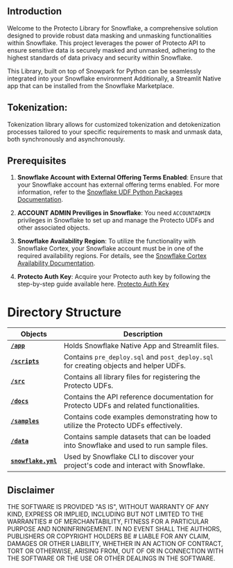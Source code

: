 ## Introduction

Welcome to the Protecto Library for Snowflake, a comprehensive solution designed to provide robust data masking and unmasking functionalities within Snowflake. This project leverages the power of Protecto API to ensure sensitive data is securely masked and unmasked, adhering to the highest standards of data privacy and security within Snowflake.

This Library, built on top of Snowpark for Python can be seamlessly integrated into your Snowflake environment Additionally, a Streamlit Native app that can be installed from the Snowflake Marketplace.

## Tokenization:

Tokenization library allows for customized tokenization and detokenization processes tailored to your specific requirements to mask and unmask data, both synchronously and asynchronously.

## Prerequisites

1. **Snowflake Account with External Offering Terms Enabled**: Ensure that your Snowflake account has external offering terms enabled. For more information, refer to the [Snowflake UDF Python Packages Documentation](https://docs.snowflake.com/en/developer-guide/udf/python/udf-python-packages).

2. **ACCOUNT ADMIN Previliges in Snowflake**: You need `ACCOUNTADMIN` privileges in Snowflake to set up and manage the Protecto UDFs and other associated objects.

3. **Snowflake Availability Region**: To utilize the functionality with Snowflake Cortex, your Snowflake account must be in one of the required availability regions. For details, see the [Snowflake Cortex Availability Documentation](https://docs.snowflake.com/en/user-guide/snowflake-cortex/llm-functions#availability).

4. **Protecto Auth Key**: Acquire your Protecto auth key by following the step-by-step guide available here. [Protecto Auth Key](https://developer.protecto.ai/docs/step-by-step-guide-to-obtain-your-auth-token/)


# Directory Structure

| **Objects**                     | **Description**                                                                                           |
|---------------------------------|-----------------------------------------------------------------------------------------------------------|
| [**`/app`**](./app)             | Holds Snowflake Native App and Streamlit files.                                                           |
| [**`/scripts`**](./scripts)     | Contains `pre_deploy.sql` and `post_deploy.sql` for creating objects and helper UDFs.                     |
| [**`/src`**](./src)             | Contains all library files for registering the Protecto UDFs.                                             |
| [**`/docs`**](./docs)           | Contains the API reference documentation for Protecto UDFs and related functionalities.                    |
| [**`/samples`**](./samples)     | Contains code examples demonstrating how to utilize the Protecto UDFs effectively.                        |
| [**`/data`**](./data)           | Contains sample datasets that can be loaded into Snowflake and used to run sample files.                  |
| [**`snowflake.yml`**](./snowflake.yml) | Used by Snowflake CLI to discover your project's code and interact with Snowflake.                        |







## Disclaimer
THE SOFTWARE IS PROVIDED "AS IS", WITHOUT WARRANTY OF ANY KIND, EXPRESS OR IMPLIED, INCLUDING BUT NOT LIMITED TO THE WARRANTIES # OF MERCHANTABILITY, FITNESS FOR A PARTICULAR PURPOSE AND NONINFRINGEMENT. IN NO EVENT SHALL THE AUTHORS, PUBLISHERS OR COPYRIGHT HOLDERS BE # LIABLE FOR ANY CLAIM, DAMAGES OR OTHER LIABILITY, WHETHER IN AN ACTION OF CONTRACT, TORT OR OTHERWISE, ARISING FROM, OUT OF OR IN CONNECTION WITH THE SOFTWARE OR THE USE OR OTHER DEALINGS IN THE SOFTWARE.
